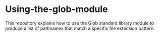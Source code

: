 # Using-the-glob-module
This repository explains how to use the Glob standard library module to produce a list of pathnames that match a specific file extension pattern.
